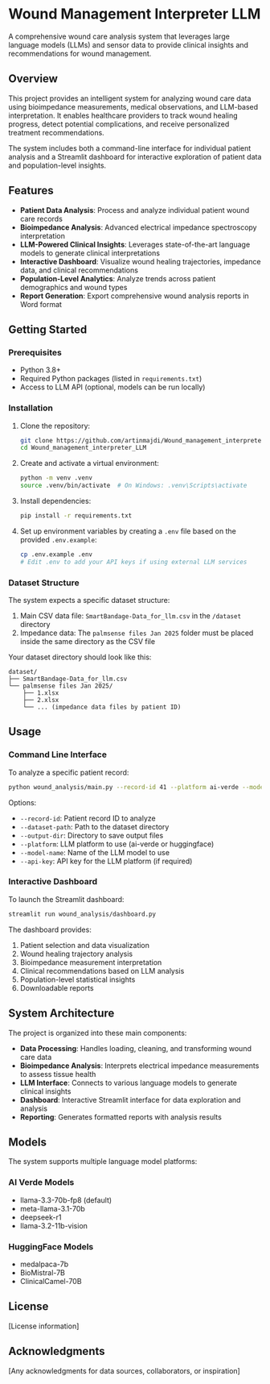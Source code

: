 # Wound Management Interpreter LLM

A comprehensive wound care analysis system that leverages large language models (LLMs) and sensor data to provide clinical insights and recommendations for wound management.

## Overview

This project provides an intelligent system for analyzing wound care data using bioimpedance measurements, medical observations, and LLM-based interpretation. It enables healthcare providers to track wound healing progress, detect potential complications, and receive personalized treatment recommendations.

The system includes both a command-line interface for individual patient analysis and a Streamlit dashboard for interactive exploration of patient data and population-level insights.

## Features

- **Patient Data Analysis**: Process and analyze individual patient wound care records
- **Bioimpedance Analysis**: Advanced electrical impedance spectroscopy interpretation
- **LLM-Powered Clinical Insights**: Leverages state-of-the-art language models to generate clinical interpretations
- **Interactive Dashboard**: Visualize wound healing trajectories, impedance data, and clinical recommendations
- **Population-Level Analytics**: Analyze trends across patient demographics and wound types
- **Report Generation**: Export comprehensive wound analysis reports in Word format

## Getting Started

### Prerequisites

- Python 3.8+
- Required Python packages (listed in `requirements.txt`)
- Access to LLM API (optional, models can be run locally)

### Installation

1. Clone the repository:
   ```bash
   git clone https://github.com/artinmajdi/Wound_management_interpreter_LLM.git
   cd Wound_management_interpreter_LLM
   ```

2. Create and activate a virtual environment:
   ```bash
   python -m venv .venv
   source .venv/bin/activate  # On Windows: .venv\Scripts\activate
   ```

3. Install dependencies:
   ```bash
   pip install -r requirements.txt
   ```

4. Set up environment variables by creating a `.env` file based on the provided `.env.example`:
   ```bash
   cp .env.example .env
   # Edit .env to add your API keys if using external LLM services
   ```

### Dataset Structure

The system expects a specific dataset structure:

1. Main CSV data file: `SmartBandage-Data_for_llm.csv` in the `/dataset` directory
2. Impedance data: The `palmsense files Jan 2025` folder must be placed inside the same directory as the CSV file

Your dataset directory should look like this:
```
dataset/
├── SmartBandage-Data_for_llm.csv
└── palmsense files Jan 2025/
    ├── 1.xlsx
    ├── 2.xlsx
    └── ... (impedance data files by patient ID)
```

## Usage

### Command Line Interface

To analyze a specific patient record:

```bash
python wound_analysis/main.py --record-id 41 --platform ai-verde --model-name llama-3.3-70b-fp8
```

Options:
- `--record-id`: Patient record ID to analyze
- `--dataset-path`: Path to the dataset directory
- `--output-dir`: Directory to save output files
- `--platform`: LLM platform to use (ai-verde or huggingface)
- `--model-name`: Name of the LLM model to use
- `--api-key`: API key for the LLM platform (if required)

### Interactive Dashboard

To launch the Streamlit dashboard:

```bash
streamlit run wound_analysis/dashboard.py
```

The dashboard provides:
1. Patient selection and data visualization
2. Wound healing trajectory analysis
3. Bioimpedance measurement interpretation
4. Clinical recommendations based on LLM analysis
5. Population-level statistical insights
6. Downloadable reports

## System Architecture

The project is organized into these main components:

- **Data Processing**: Handles loading, cleaning, and transforming wound care data
- **Bioimpedance Analysis**: Interprets electrical impedance measurements to assess tissue health
- **LLM Interface**: Connects to various language models to generate clinical insights
- **Dashboard**: Interactive Streamlit interface for data exploration and analysis
- **Reporting**: Generates formatted reports with analysis results

## Models

The system supports multiple language model platforms:

### AI Verde Models
- llama-3.3-70b-fp8 (default)
- meta-llama-3.1-70b
- deepseek-r1
- llama-3.2-11b-vision

### HuggingFace Models
- medalpaca-7b
- BioMistral-7B
- ClinicalCamel-70B

## License

[License information]

## Acknowledgments

[Any acknowledgments for data sources, collaborators, or inspiration]
